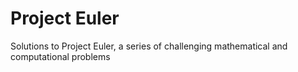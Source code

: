 # Project Euler
Solutions to Project Euler, a series of challenging mathematical and computational problems
